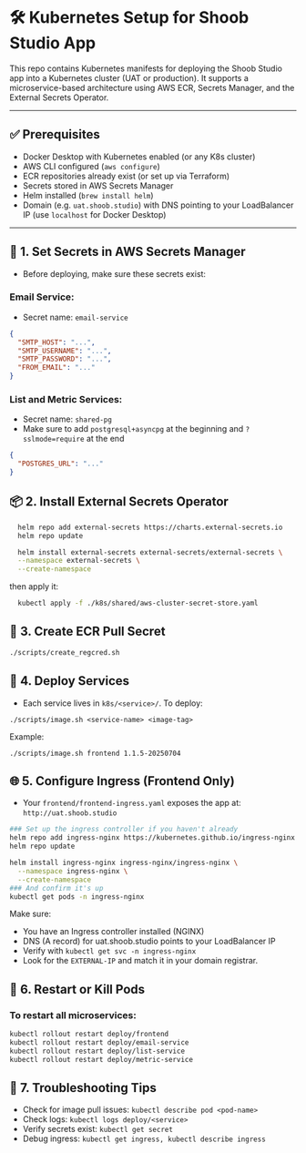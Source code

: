 # 🛠️ Kubernetes Setup for Shoob Studio App

This repo contains Kubernetes manifests for deploying the Shoob Studio app into a Kubernetes cluster (UAT or production). It supports a microservice-based architecture using AWS ECR, Secrets Manager, and the External Secrets Operator.

---

## ✅ Prerequisites

- Docker Desktop with Kubernetes enabled (or any K8s cluster)
- AWS CLI configured (`aws configure`)
- ECR repositories already exist (or set up via Terraform)
- Secrets stored in AWS Secrets Manager
- Helm installed (`brew install helm`)
- Domain (e.g. `uat.shoob.studio`) with DNS pointing to your LoadBalancer IP (use `localhost` for Docker Desktop)

---

## 🔐 1. Set Secrets in AWS Secrets Manager

- Before deploying, make sure these secrets exist:

### Email Service:

- Secret name: `email-service`

```json
{
  "SMTP_HOST": "...",
  "SMTP_USERNAME": "...",
  "SMTP_PASSWORD": "...",
  "FROM_EMAIL": "..."
}
```

### List and Metric Services:

- Secret name: `shared-pg`
- Make sure to add `postgresql+asyncpg` at the beginning and `?sslmode=require` at the end

```json
{
  "POSTGRES_URL": "..."
}
```

## 📦 2. Install External Secrets Operator

```bash
  helm repo add external-secrets https://charts.external-secrets.io
  helm repo update

  helm install external-secrets external-secrets/external-secrets \
  --namespace external-secrets \
  --create-namespace
```

then apply it:
```bash
  kubectl apply -f ./k8s/shared/aws-cluster-secret-store.yaml
```

## 🔐 3. Create ECR Pull Secret
```bash
./scripts/create_regcred.sh
```

## 🚀 4. Deploy Services

- Each service lives in `k8s/<service>/`. To deploy:

`./scripts/image.sh <service-name> <image-tag>`

Example:

`./scripts/image.sh frontend 1.1.5-20250704`

## 🌐 5. Configure Ingress (Frontend Only)

- Your `frontend/frontend-ingress.yaml` exposes the app at: `http://uat.shoob.studio`


```bash
### Set up the ingress controller if you haven't already
helm repo add ingress-nginx https://kubernetes.github.io/ingress-nginx
helm repo update

helm install ingress-nginx ingress-nginx/ingress-nginx \
  --namespace ingress-nginx \
  --create-namespace
### And confirm it's up
kubectl get pods -n ingress-nginx
```

Make sure:

- You have an Ingress controller installed (NGINX)
- DNS (A record) for uat.shoob.studio points to your LoadBalancer IP
- Verify with `kubectl get svc -n ingress-nginx`
- Look for the `EXTERNAL-IP` and match it in your domain registrar.

## 🧼 6. Restart or Kill Pods

### To restart all microservices:

```bash
kubectl rollout restart deploy/frontend
kubectl rollout restart deploy/email-service
kubectl rollout restart deploy/list-service
kubectl rollout restart deploy/metric-service
```

## 🧪 7. Troubleshooting Tips

- Check for image pull issues: `kubectl describe pod <pod-name>`
- Check logs: `kubectl logs deploy/<service>`
- Verify secrets exist: `kubectl get secret`
- Debug ingress: `kubectl get ingress, kubectl describe ingress`